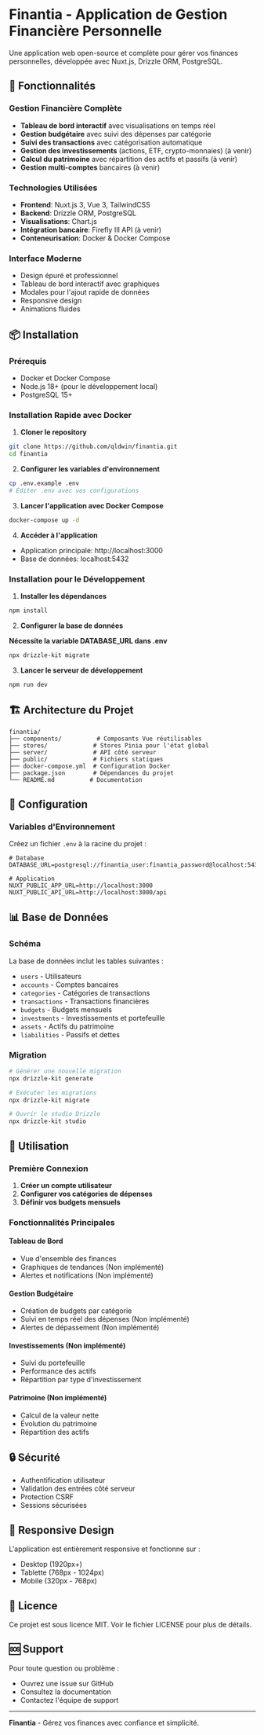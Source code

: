 # Finantia - Application de Gestion Financière Personnelle

Une application web open-source et complète pour gérer vos finances personnelles, développée avec Nuxt.js, Drizzle ORM, PostgreSQL.

## 🚀 Fonctionnalités

### Gestion Financière Complète
- **Tableau de bord interactif** avec visualisations en temps réel
- **Gestion budgétaire** avec suivi des dépenses par catégorie
- **Suivi des transactions** avec catégorisation automatique
- **Gestion des investissements** (actions, ETF, crypto-monnaies) (à venir)
- **Calcul du patrimoine** avec répartition des actifs et passifs (à venir)
- **Gestion multi-comptes** bancaires (à venir)

### Technologies Utilisées
- **Frontend**: Nuxt.js 3, Vue 3, TailwindCSS
- **Backend**: Drizzle ORM, PostgreSQL
- **Visualisations**: Chart.js
- **Intégration bancaire**: Firefly III API (à venir)
- **Conteneurisation**: Docker & Docker Compose

### Interface Moderne
- Design épuré et professionnel
- Tableau de bord interactif avec graphiques
- Modales pour l'ajout rapide de données
- Responsive design
- Animations fluides

## 📦 Installation

### Prérequis
- Docker et Docker Compose
- Node.js 18+ (pour le développement local)
- PostgreSQL 15+

### Installation Rapide avec Docker

1. **Cloner le repository**
```bash
git clone https://github.com/qldwin/finantia.git
cd finantia
```

2. **Configurer les variables d'environnement**
```bash
cp .env.example .env
# Éditer .env avec vos configurations
```

3. **Lancer l'application avec Docker Compose**
```bash
docker-compose up -d
```

4. **Accéder à l'application**
- Application principale: http://localhost:3000
- Base de données: localhost:5432

### Installation pour le Développement

1. **Installer les dépendances**
```bash
npm install
```

2. **Configurer la base de données**

**Nécessite la variable DATABASE_URL dans .env**

```bash
npx drizzle-kit migrate
```

3. **Lancer le serveur de développement**
```bash
npm run dev
```

## 🏗️ Architecture du Projet

```
finantia/
├── components/          # Composants Vue réutilisables
├── stores/             # Stores Pinia pour l'état global
├── server/             # API côté serveur
├── public/             # Fichiers statiques
├── docker-compose.yml  # Configuration Docker
├── package.json        # Dépendances du projet
└── README.md          # Documentation
```

## 🔧 Configuration

### Variables d'Environnement

Créez un fichier `.env` à la racine du projet :

```env
# Database
DATABASE_URL=postgresql://finantia_user:finantia_password@localhost:5432/finantia

# Application
NUXT_PUBLIC_APP_URL=http://localhost:3000
NUXT_PUBLIC_API_URL=http://localhost:3000/api
```
## 📊 Base de Données

### Schéma

La base de données inclut les tables suivantes :
- `users` - Utilisateurs
- `accounts` - Comptes bancaires
- `categories` - Catégories de transactions
- `transactions` - Transactions financières
- `budgets` - Budgets mensuels
- `investments` - Investissements et portefeuille
- `assets` - Actifs du patrimoine
- `liabilities` - Passifs et dettes

### Migration

```bash
# Générer une nouvelle migration
npx drizzle-kit generate

# Exécuter les migrations
npx drizzle-kit migrate

# Ouvrir le studio Drizzle
npx drizzle-kit studio
```

## 🎯 Utilisation

### Première Connexion

1. **Créer un compte utilisateur**
2. **Configurer vos catégories de dépenses**
3. **Définir vos budgets mensuels**

### Fonctionnalités Principales

#### Tableau de Bord
- Vue d'ensemble des finances
- Graphiques de tendances (Non implémenté)
- Alertes et notifications (Non implémenté)

#### Gestion Budgétaire
- Création de budgets par catégorie
- Suivi en temps réel des dépenses (Non implémenté)
- Alertes de dépassement (Non implémenté)

#### Investissements (Non implémenté)
- Suivi du portefeuille
- Performance des actifs
- Répartition par type d'investissement

#### Patrimoine (Non implémenté)
- Calcul de la valeur nette
- Évolution du patrimoine
- Répartition des actifs

## 🔒 Sécurité

- Authentification utilisateur
- Validation des entrées côté serveur
- Protection CSRF
- Sessions sécurisées

## 📱 Responsive Design

L'application est entièrement responsive et fonctionne sur :
- Desktop (1920px+)
- Tablette (768px - 1024px)
- Mobile (320px - 768px)

## 📄 Licence

Ce projet est sous licence MIT. Voir le fichier LICENSE pour plus de détails.

## 🆘 Support

Pour toute question ou problème :
- Ouvrez une issue sur GitHub
- Consultez la documentation
- Contactez l'équipe de support

---

**Finantia** - Gérez vos finances avec confiance et simplicité.

